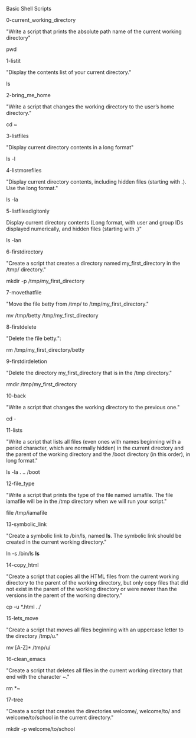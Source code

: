 Basic Shell Scripts

0-current_working_directory 

"Write a script that prints the absolute path name of the current working directory"

pwd

1-listit

"Display the contents list of your current directory."

ls

2-bring_me_home 

"Write a script that changes the working directory to the user’s home directory."

cd ~

3-listfiles

"Display current directory contents in a long format" 

ls -l

4-listmorefiles

"Display current directory contents, including hidden files (starting with .). Use the long format."

ls -la

5-listfilesdigitonly

Display current directory contents (Long format, with user and group IDs displayed numerically, and hidden files (starting with .)"

ls -lan

6-firstdirectory

"Create a script that creates a directory named my_first_directory in the /tmp/ directory."

mkdir -p /tmp/my_first_directory

7-movethatfile

"Move the file betty from /tmp/ to /tmp/my_first_directory."

mv /tmp/betty /tmp/my_first_directory

8-firstdelete

"Delete the file betty.":

rm /tmp/my_first_directory/betty

9-firstdirdeletion

"Delete the directory my_first_directory that is in the /tmp directory."

rmdir /tmp/my_first_directory

10-back

"Write a script that changes the working directory to the previous one."

cd -

11-lists

"Write a script that lists all files (even ones with names beginning with a period character, which are normally hidden) in the current directory and the parent of the working directory and the /boot directory (in this order), in long format."

ls -la . .. /boot

12-file_type

"Write a script that prints the type of the file named iamafile. The file iamafile will be in the /tmp directory when we will run your script."

file /tmp/iamafile

13-symbolic_link

"Create a symbolic link to /bin/ls, named __ls__. The symbolic link should be created in the current working directory."

ln -s /bin/ls __ls__

14-copy_html

"Create a script that copies all the HTML files from the current working directory to the parent of the working directory, but only copy files that did not exist in the parent of the working directory or were newer than the versions in the parent of the working directory."

cp -u *.html ../

15-lets_move

"Create a script that moves all files beginning with an uppercase letter to the directory /tmp/u."

mv [A-Z]* /tmp/u/

16-clean_emacs

"Create a script that deletes all files in the current working directory that end with the character ~."

rm *~

17-tree

"Create a script that creates the directories welcome/, welcome/to/ and welcome/to/school in the current directory."

mkdir -p welcome/to/school
